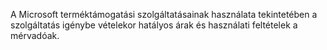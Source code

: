 A Microsoft terméktámogatási szolgáltatásainak használata tekintetében a szolgáltatás igénybe vételekor hatályos árak és használati feltételek a mérvadóak.

<!--HONumber=Oct16_HO1-->


